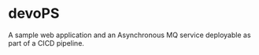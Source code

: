 # devoPS
A sample web application and an Asynchronous MQ service deployable as part of a CICD pipeline.
